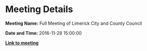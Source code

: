 # Meeting Details

**Meeting Name:** Full Meeting of Limerick City and County Council

**Date and Time:** 2016-11-28 15:00:00

**<a href="https://www.limerick.ie/council/whats-on/full-meeting-limerick-city-and-county-council-6" target="_blank">Link to meeting</a>**
